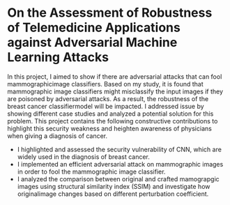 # On the Assessment of Robustness of Telemedicine Applications against Adversarial Machine Learning Attacks

In this project, I aimed to show if there are adversarial attacks that can fool mammographicimage classifiers. Based on my study, it is found that mammographic image classifiers might misclassify the input images if they are poisoned by adversarial attacks. As a result, the robustness of the breast cancer classifiermodel will be impacted. I addressed issue by showing different case studies and analyzed a potential solution for this problem. This project contains the following constructive contributions to highlight this security weakness and heighten awareness of physicians when giving a diagnosis of cancer.

- I highlighted and assessed the security vulnerability of CNN, which are widely used in the diagnosis of breast cancer.
- I implemented an efficient adversarial attack on mammographic images in order to fool the mammographic image classifier.
- I analyzed the comparison between original and crafted mamograpgic images using structural similarity index (SSIM) and investigate how originalimage changes based on different perturbation coefficient.
